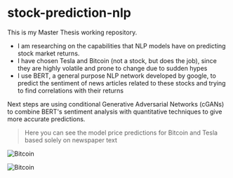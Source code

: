 # stock-prediction-nlp

This is my Master Thesis working repository.
- I am researching on the capabilities that NLP models have on predicting stock market returns.
- I have chosen Tesla and Bitcoin (not a stock, but does the job), since they are highly volatile and prone to change due to sudden hypes
- I use BERT, a general purpose NLP network developed by google, to predict the sentiment of news articles related to these stocks and trying to find correlations with their returns

Next steps are using conditional Generative Adversarial Networks (cGANs) to combine BERT's sentiment analysis with quantitative techniques to give more accurate predictions. 

> Here you can see the model price predictions for Bitcoin and Tesla based solely on newspaper text

![Bitcoin](https://github.com/juanluisrto/stock-prediction-nlp/blob/master/pngs/predictions_bitcoin.png)

![Bitcoin](https://github.com/juanluisrto/stock-prediction-nlp/blob/master/pngs/predictions_tesla.png)
